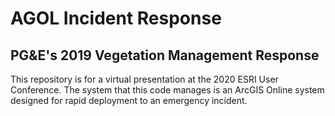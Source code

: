 # AGOL Incident Response

## PG&E's 2019 Vegetation Management Response

This repository is for a virtual presentation at the 2020 ESRI User Conference.  The system that this code manages is an ArcGIS Online system designed for rapid deployment to an emergency incident.
 
